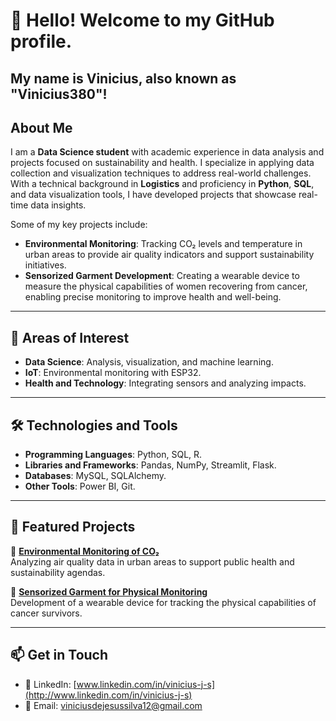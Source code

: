 # 👋 Hello! Welcome to my GitHub profile.
## My name is Vinicius, also known as "Vinicius380"!

## About Me

I am a **Data Science student** with academic  experience in data analysis and projects focused on sustainability and health. I specialize in applying data collection and visualization techniques to address real-world challenges. With a technical background in **Logistics** and proficiency in **Python**, **SQL**, and data visualization tools, I have developed projects that showcase real-time data insights.

Some of my key projects include:

- **Environmental Monitoring**: Tracking CO₂ levels and temperature in urban areas to provide air quality indicators and support sustainability initiatives.
- **Sensorized Garment Development**: Creating a wearable device to measure the physical capabilities of women recovering from cancer, enabling precise monitoring to improve health and well-being.

---

## 🎯 Areas of Interest

- **Data Science**: Analysis, visualization, and machine learning.
- **IoT**: Environmental monitoring with ESP32.
- **Health and Technology**: Integrating sensors and analyzing impacts.

---

## 🛠️ Technologies and Tools

- **Programming Languages**: Python, SQL, R.
- **Libraries and Frameworks**: Pandas, NumPy, Streamlit, Flask.
- **Databases**: MySQL, SQLAlchemy.
- **Other Tools**: Power BI, Git.

---

## 🚀 Featured Projects

📌 **[Environmental Monitoring of CO₂](https://github.com/Vinicius380/IniciacaoCientifica)**\
Analyzing air quality data in urban areas to support public health and sustainability agendas.

📌 **[Sensorized Garment for Physical Monitoring](https://github.com/Vinicius380/Codigos_Projeto_Remama)**\
Development of a wearable device for tracking the physical capabilities of cancer survivors.

---

## 📫 Get in Touch

- 💼 LinkedIn: [www.linkedin.com/in/vinicius-j-s](http://www.linkedin.com/in/vinicius-j-s)
- 📧 Email: [viniciusdejesussilva12@gmail.com](mailto\:viniciusdejesussilva12@gmail.com)
